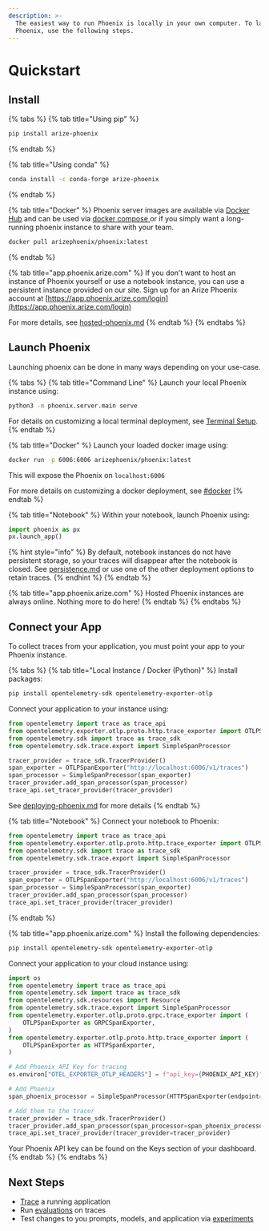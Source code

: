 ```yaml
---
description: >-
  The easiest way to run Phoenix is locally in your own computer. To launch
  Phoenix, use the following steps.
---
```


# Quickstart

## Install

{% tabs %}
{% tab title="Using pip" %}
```bash
pip install arize-phoenix
```
{% endtab %}

{% tab title="Using conda" %}
```bash
conda install -c conda-forge arize-phoenix
```
{% endtab %}

{% tab title="Docker" %}
Phoenix server images are available via [Docker Hub](https://hub.docker.com/r/arizephoenix/phoenix) and can be used via [docker compose ](deployment/docker.md)or if you simply want a long-running phoenix instance to share with your team.

```bash
docker pull arizephoenix/phoenix:latest
```
{% endtab %}

{% tab title="app.phoenix.arize.com" %}
If you don't want to host an instance of Phoenix yourself or use a notebook instance, you can use a persistent instance provided on our site. Sign up for an Arize Phoenix account at [https://app.phoenix.arize.com/login](https://app.phoenix.arize.com/login)

For more details, see [hosted-phoenix.md](hosted-phoenix.md "mention")
{% endtab %}
{% endtabs %}

## Launch Phoenix

Launching phoenix can be done in many ways depending on your use-case.

{% tabs %}
{% tab title="Command Line" %}
Launch your local Phoenix instance using:

```bash
python3 -m phoenix.server.main serve
```

For details on customizing a local terminal deployment, see [Terminal Setup](https://docs.arize.com/phoenix/setup/environments#terminal).
{% endtab %}

{% tab title="Docker" %}
Launch your loaded docker image using:

```bash
docker run -p 6006:6006 arizephoenix/phoenix:latest
```

This will expose the Phoenix on `localhost:6006`

For more details on customizing a docker deployment, see [#docker](quickstart.md#docker "mention")
{% endtab %}

{% tab title="Notebook" %}
Within your notebook, launch Phoenix using:

```python
import phoenix as px
px.launch_app()
```

{% hint style="info" %}
By default, notebook instances do not have persistent storage, so your traces will disappear after the notebook is closed. See [persistence.md](deployment/persistence.md "mention") or use one of the other deployment options to retain traces.
{% endhint %}
{% endtab %}

{% tab title="app.phoenix.arize.com" %}
Hosted Phoenix instances are always online. Nothing more to do here!
{% endtab %}
{% endtabs %}

## Connect your App

To collect traces from your application, you must point your app to your Phoenix instance.

{% tabs %}
{% tab title="Local Instance / Docker (Python)" %}
Install packages:

```bash
pip install opentelemetry-sdk opentelemetry-exporter-otlp
```

Connect your application to your instance using:

```python
from opentelemetry import trace as trace_api
from opentelemetry.exporter.otlp.proto.http.trace_exporter import OTLPSpanExporter
from opentelemetry.sdk import trace as trace_sdk
from opentelemetry.sdk.trace.export import SimpleSpanProcessor

tracer_provider = trace_sdk.TracerProvider()
span_exporter = OTLPSpanExporter("http://localhost:6006/v1/traces")
span_processor = SimpleSpanProcessor(span_exporter)
tracer_provider.add_span_processor(span_processor)
trace_api.set_tracer_provider(tracer_provider)
```

See [deploying-phoenix.md](deployment/deploying-phoenix.md "mention") for more details
{% endtab %}

{% tab title="Notebook" %}
Connect your notebook to Phoenix:

```python
from opentelemetry import trace as trace_api
from opentelemetry.exporter.otlp.proto.http.trace_exporter import OTLPSpanExporter
from opentelemetry.sdk import trace as trace_sdk
from opentelemetry.sdk.trace.export import SimpleSpanProcessor

tracer_provider = trace_sdk.TracerProvider()
span_exporter = OTLPSpanExporter("http://localhost:6006/v1/traces")
span_processor = SimpleSpanProcessor(span_exporter)
tracer_provider.add_span_processor(span_processor)
trace_api.set_tracer_provider(tracer_provider)
```
{% endtab %}

{% tab title="app.phoenix.arize.com" %}
Install the following dependencies:

```bash
pip install opentelemetry-sdk opentelemetry-exporter-otlp
```

Connect your application to your cloud instance using:

```python
import os
from opentelemetry import trace as trace_api
from opentelemetry.sdk import trace as trace_sdk
from opentelemetry.sdk.resources import Resource
from opentelemetry.sdk.trace.export import SimpleSpanProcessor
from opentelemetry.exporter.otlp.proto.grpc.trace_exporter import (
    OTLPSpanExporter as GRPCSpanExporter,
)
from opentelemetry.exporter.otlp.proto.http.trace_exporter import (
    OTLPSpanExporter as HTTPSpanExporter,
)

# Add Phoenix API Key for tracing
os.environ["OTEL_EXPORTER_OTLP_HEADERS"] = f"api_key={PHOENIX_API_KEY}"

# Add Phoenix
span_phoenix_processor = SimpleSpanProcessor(HTTPSpanExporter(endpoint="https://app.phoenix.arize.com/v1/traces"))

# Add them to the tracer
tracer_provider = trace_sdk.TracerProvider()
tracer_provider.add_span_processor(span_processor=span_phoenix_processor)
trace_api.set_tracer_provider(tracer_provider=tracer_provider)
```

Your Phoenix API key can be found on the Keys section of your dashboard.
{% endtab %}
{% endtabs %}

## Next Steps

* [Trace](tracing/llm-traces-1.md) a running application
* Run [evaluations](quickstart/evals.md) on traces
* Test changes to you prompts, models, and application via [experiments](datasets-and-experiments/how-to-experiments/run-experiments.md)

